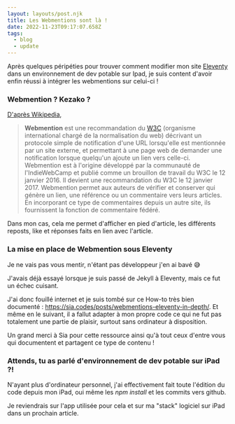 ```yaml
---
layout: layouts/post.njk
title: Les Webmentions sont là !
date: 2022-11-23T09:17:07.658Z
tags:
  - blog
  - update
---
```

A﻿près quelques péripéties pour trouver comment modifier mon site [Eleventy](https://www.11ty.dev/) dans un environnement de dev potable sur Ipad, je suis content d'avoir enfin réussi à intégrer les webmentions sur celui-ci !

### W﻿ebmention ? Kezako ?

[D﻿'après Wikipedia](https://fr.wikipedia.org/wiki/Webmention),

> **Webmention** est une recommandation du [W3C](https://fr.wikipedia.org/wiki/W3C "W3C") (organisme international chargé de la normalisation du web) décrivant un protocole simple de notification d'une URL lorsqu'elle est mentionnée par un site externe, et permettant à une page web de demander une notification lorsque quelqu'un ajoute un lien vers celle-ci. Webmention est à l'origine développé par la communauté de l'IndieWebCamp et publié comme un brouillon de travail du W3C le 12 janvier 2016. Il devient une recommandation du W3C le 12 janvier 2017. Webmention permet aux auteurs de vérifier et conserver qui génère un lien, une référence ou un commentaire vers leurs articles. En incorporant ce type de commentaires depuis un autre site, ils fournissent la fonction de commentaire fédéré.

D﻿ans mon cas, cela me permet d'afficher en pied d'article, les différents reposts, like et réponses faits en lien avec l'article.

### L﻿a mise en place de Webmention sous Eleventy

J﻿e ne vais pas vous mentir, n'étant pas développeur j'en ai bavé 😅

J'avais déjà essayé lorsque je suis passé de Jekyll à Eleventy, mais ce fut un échec cuisant. 

J'ai donc fouillé internet et je suis tombé sur ce How-to très bien documenté : <https://sia.codes/posts/webmentions-eleventy-in-depth/>. Et même en le suivant, il a fallut adapter à mon propre code ce qui ne fut pas totalement une partie de plaisir, surtout sans ordinateur à disposition.

U﻿n grand merci à Sia pour cette ressource ainsi qu'à tout ceux d'entre vous qui documentent et partagent ce type de contenu !

### Attends, tu as parlé d'environnement de dev potable sur iPad ?!

N'ayant plus d'ordinateur personnel, j'ai effectivement fait toute l'édition du code depuis mon iPad, oui même les *npm install*  et les commits vers github.

J﻿e reviendrais sur l'app utilisée pour cela et sur ma "stack" logiciel sur iPad dans un prochain article.